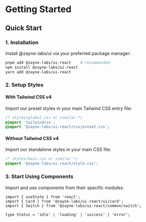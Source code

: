 # Getting Started

## Quick Start

### 1. Installation

Install @zayne-labs/ui via your preferred package manager:

```bash
pnpm add @zayne-labs/ui-react    # recommended
npm install @zayne-labs/ui-react
yarn add @zayne-labs/ui-react
```

### 2. Setup Styles

#### With Tailwind CSS v4

Import our preset styles in your main Tailwind CSS entry file:

```css
/* styles/global.css or similar */
@import 'tailwindcss';
@import '@zayne-labs/ui-react/css/preset.css';
```

#### Without Tailwind CSS v4

Import our standalone styles in your main CSS file:

```css
/* styles/main.css or similar */
@import '@zayne-labs/ui-react/style.css';
```

### 3. Start Using Components

Import and use components from their specific modules:

```tsx
import { useState } from 'react';
import { Card } from '@zayne-labs/ui-react/ui/card';
import { Switch } from '@zayne-labs/ui-react/common/switch';

type Status = 'idle' | 'loading' | 'success' | 'error';

function App() {
  const [status, setStatus] = useState<Status>('idle');

  return (
    <div className="space-y-4">
      <Card>
        <Card.Header>
          <Card.Title>Welcome to Zayne UI</Card.Title>
        </Card.Header>
        <Card.Content>
          <Switch value={status}>
            <Switch.Match when="idle">
              <button onClick={() => setStatus('loading')}>
                Start Process
              </button>
            </Switch.Match>

            <Switch.Match when="loading">
              <div className="flex items-center gap-2">
                <div className="animate-spin">⏳</div>
                <p>Processing...</p>
              </div>
            </Switch.Match>

            <Switch.Match when="success">
              <div className="text-green-500">
               <p>✓ Process completed successfully!</p>

                <button onClick={() => setStatus('idle')}>
                  Reset
                </button>
              </div>
            </Switch.Match>

            <Switch.Match when="error">
              <div className="text-red-500">
               <p> ❌ Something went wrong</p>

                <button onClick={() => setStatus('idle')}>
                  Try Again
                </button>
              </div>
            </Switch.Match>

            <Switch.Default>
              <p>Unknown status</p>
            </Switch.Default>
          </Switch>
        </Card.Content>
      </Card>
    </div>
  );
}
```

## Best Practices

1. **Import from Specific Paths**
   - Import components from their specific paths (e.g., `@zayne-labs/ui-react/ui/card`)
   - This ensures better tree-shaking and smaller bundle sizes

## TypeScript Support

Zayne UI includes TypeScript definitions out of the box. No additional setup required.
